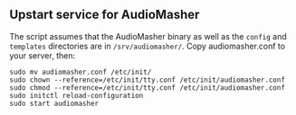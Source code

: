 ## Upstart service for AudioMasher
The script assumes that the AudioMasher binary as well as the `config` and `templates` directories are in `/srv/audiomasher/`. Copy audiomasher.conf to your server, then:

	sudo mv audiomasher.conf /etc/init/
	sudo chown --reference=/etc/init/tty.conf /etc/init/audiomasher.conf 
	sudo chmod --reference=/etc/init/tty.conf /etc/init/audiomasher.conf 
	sudo initctl reload-configuration
	sudo start audiomasher

